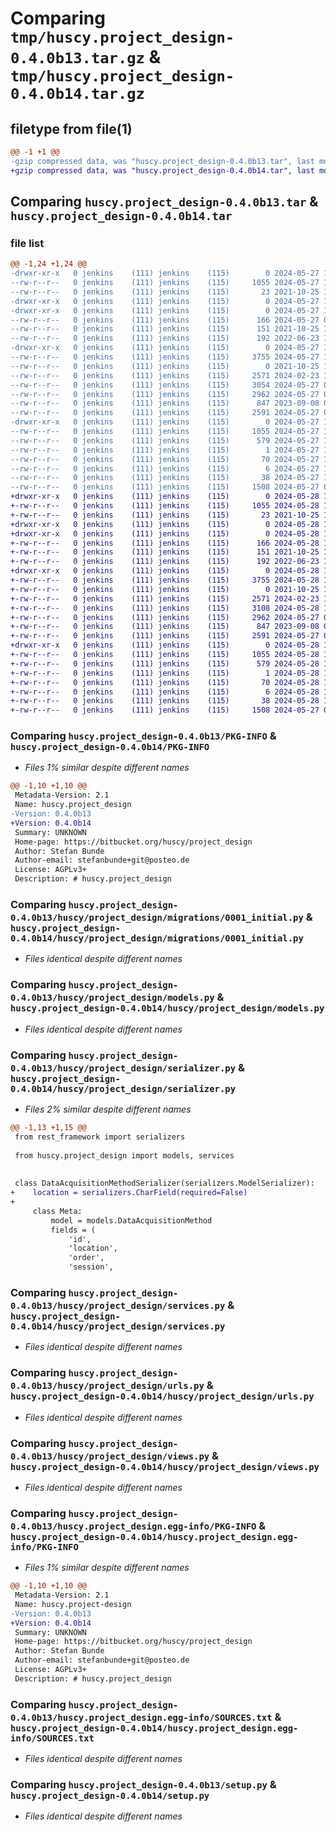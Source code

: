# Comparing `tmp/huscy.project_design-0.4.0b13.tar.gz` & `tmp/huscy.project_design-0.4.0b14.tar.gz`

## filetype from file(1)

```diff
@@ -1 +1 @@
-gzip compressed data, was "huscy.project_design-0.4.0b13.tar", last modified: Mon May 27 10:26:37 2024, max compression
+gzip compressed data, was "huscy.project_design-0.4.0b14.tar", last modified: Tue May 28 12:14:25 2024, max compression
```

## Comparing `huscy.project_design-0.4.0b13.tar` & `huscy.project_design-0.4.0b14.tar`

### file list

```diff
@@ -1,24 +1,24 @@
-drwxr-xr-x   0 jenkins    (111) jenkins    (115)        0 2024-05-27 10:26:37.098806 huscy.project_design-0.4.0b13/
--rw-r--r--   0 jenkins    (111) jenkins    (115)     1055 2024-05-27 10:26:37.098806 huscy.project_design-0.4.0b13/PKG-INFO
--rw-r--r--   0 jenkins    (111) jenkins    (115)       23 2021-10-25 14:34:42.000000 huscy.project_design-0.4.0b13/README.md
-drwxr-xr-x   0 jenkins    (111) jenkins    (115)        0 2024-05-27 10:26:37.098806 huscy.project_design-0.4.0b13/huscy/
-drwxr-xr-x   0 jenkins    (111) jenkins    (115)        0 2024-05-27 10:26:37.098806 huscy.project_design-0.4.0b13/huscy/project_design/
--rw-r--r--   0 jenkins    (111) jenkins    (115)      166 2024-05-27 09:33:00.000000 huscy.project_design-0.4.0b13/huscy/project_design/__init__.py
--rw-r--r--   0 jenkins    (111) jenkins    (115)      151 2021-10-25 14:42:47.000000 huscy.project_design-0.4.0b13/huscy/project_design/admin.py
--rw-r--r--   0 jenkins    (111) jenkins    (115)      192 2022-06-23 17:20:37.000000 huscy.project_design-0.4.0b13/huscy/project_design/apps.py
-drwxr-xr-x   0 jenkins    (111) jenkins    (115)        0 2024-05-27 10:26:37.098806 huscy.project_design-0.4.0b13/huscy/project_design/migrations/
--rw-r--r--   0 jenkins    (111) jenkins    (115)     3755 2024-05-27 10:26:36.000000 huscy.project_design-0.4.0b13/huscy/project_design/migrations/0001_initial.py
--rw-r--r--   0 jenkins    (111) jenkins    (115)        0 2021-10-25 14:49:16.000000 huscy.project_design-0.4.0b13/huscy/project_design/migrations/__init__.py
--rw-r--r--   0 jenkins    (111) jenkins    (115)     2571 2024-02-23 10:51:00.000000 huscy.project_design-0.4.0b13/huscy/project_design/models.py
--rw-r--r--   0 jenkins    (111) jenkins    (115)     3054 2024-05-27 09:33:00.000000 huscy.project_design-0.4.0b13/huscy/project_design/serializer.py
--rw-r--r--   0 jenkins    (111) jenkins    (115)     2962 2024-05-27 09:33:00.000000 huscy.project_design-0.4.0b13/huscy/project_design/services.py
--rw-r--r--   0 jenkins    (111) jenkins    (115)      847 2023-09-08 08:27:43.000000 huscy.project_design-0.4.0b13/huscy/project_design/urls.py
--rw-r--r--   0 jenkins    (111) jenkins    (115)     2591 2024-05-27 09:33:00.000000 huscy.project_design-0.4.0b13/huscy/project_design/views.py
-drwxr-xr-x   0 jenkins    (111) jenkins    (115)        0 2024-05-27 10:26:37.098806 huscy.project_design-0.4.0b13/huscy.project_design.egg-info/
--rw-r--r--   0 jenkins    (111) jenkins    (115)     1055 2024-05-27 10:26:36.000000 huscy.project_design-0.4.0b13/huscy.project_design.egg-info/PKG-INFO
--rw-r--r--   0 jenkins    (111) jenkins    (115)      579 2024-05-27 10:26:37.000000 huscy.project_design-0.4.0b13/huscy.project_design.egg-info/SOURCES.txt
--rw-r--r--   0 jenkins    (111) jenkins    (115)        1 2024-05-27 10:26:36.000000 huscy.project_design-0.4.0b13/huscy.project_design.egg-info/dependency_links.txt
--rw-r--r--   0 jenkins    (111) jenkins    (115)       70 2024-05-27 10:26:36.000000 huscy.project_design-0.4.0b13/huscy.project_design.egg-info/requires.txt
--rw-r--r--   0 jenkins    (111) jenkins    (115)        6 2024-05-27 10:26:36.000000 huscy.project_design-0.4.0b13/huscy.project_design.egg-info/top_level.txt
--rw-r--r--   0 jenkins    (111) jenkins    (115)       38 2024-05-27 10:26:37.098806 huscy.project_design-0.4.0b13/setup.cfg
--rw-r--r--   0 jenkins    (111) jenkins    (115)     1508 2024-05-27 09:33:00.000000 huscy.project_design-0.4.0b13/setup.py
+drwxr-xr-x   0 jenkins    (111) jenkins    (115)        0 2024-05-28 12:14:25.450046 huscy.project_design-0.4.0b14/
+-rw-r--r--   0 jenkins    (111) jenkins    (115)     1055 2024-05-28 12:14:25.450046 huscy.project_design-0.4.0b14/PKG-INFO
+-rw-r--r--   0 jenkins    (111) jenkins    (115)       23 2021-10-25 14:34:42.000000 huscy.project_design-0.4.0b14/README.md
+drwxr-xr-x   0 jenkins    (111) jenkins    (115)        0 2024-05-28 12:14:25.446046 huscy.project_design-0.4.0b14/huscy/
+drwxr-xr-x   0 jenkins    (111) jenkins    (115)        0 2024-05-28 12:14:25.450046 huscy.project_design-0.4.0b14/huscy/project_design/
+-rw-r--r--   0 jenkins    (111) jenkins    (115)      166 2024-05-28 11:20:38.000000 huscy.project_design-0.4.0b14/huscy/project_design/__init__.py
+-rw-r--r--   0 jenkins    (111) jenkins    (115)      151 2021-10-25 14:42:47.000000 huscy.project_design-0.4.0b14/huscy/project_design/admin.py
+-rw-r--r--   0 jenkins    (111) jenkins    (115)      192 2022-06-23 17:20:37.000000 huscy.project_design-0.4.0b14/huscy/project_design/apps.py
+drwxr-xr-x   0 jenkins    (111) jenkins    (115)        0 2024-05-28 12:14:25.450046 huscy.project_design-0.4.0b14/huscy/project_design/migrations/
+-rw-r--r--   0 jenkins    (111) jenkins    (115)     3755 2024-05-28 12:14:24.000000 huscy.project_design-0.4.0b14/huscy/project_design/migrations/0001_initial.py
+-rw-r--r--   0 jenkins    (111) jenkins    (115)        0 2021-10-25 14:49:16.000000 huscy.project_design-0.4.0b14/huscy/project_design/migrations/__init__.py
+-rw-r--r--   0 jenkins    (111) jenkins    (115)     2571 2024-02-23 10:51:00.000000 huscy.project_design-0.4.0b14/huscy/project_design/models.py
+-rw-r--r--   0 jenkins    (111) jenkins    (115)     3108 2024-05-28 11:20:38.000000 huscy.project_design-0.4.0b14/huscy/project_design/serializer.py
+-rw-r--r--   0 jenkins    (111) jenkins    (115)     2962 2024-05-27 09:33:00.000000 huscy.project_design-0.4.0b14/huscy/project_design/services.py
+-rw-r--r--   0 jenkins    (111) jenkins    (115)      847 2023-09-08 08:27:43.000000 huscy.project_design-0.4.0b14/huscy/project_design/urls.py
+-rw-r--r--   0 jenkins    (111) jenkins    (115)     2591 2024-05-27 09:33:00.000000 huscy.project_design-0.4.0b14/huscy/project_design/views.py
+drwxr-xr-x   0 jenkins    (111) jenkins    (115)        0 2024-05-28 12:14:25.450046 huscy.project_design-0.4.0b14/huscy.project_design.egg-info/
+-rw-r--r--   0 jenkins    (111) jenkins    (115)     1055 2024-05-28 12:14:25.000000 huscy.project_design-0.4.0b14/huscy.project_design.egg-info/PKG-INFO
+-rw-r--r--   0 jenkins    (111) jenkins    (115)      579 2024-05-28 12:14:25.000000 huscy.project_design-0.4.0b14/huscy.project_design.egg-info/SOURCES.txt
+-rw-r--r--   0 jenkins    (111) jenkins    (115)        1 2024-05-28 12:14:25.000000 huscy.project_design-0.4.0b14/huscy.project_design.egg-info/dependency_links.txt
+-rw-r--r--   0 jenkins    (111) jenkins    (115)       70 2024-05-28 12:14:25.000000 huscy.project_design-0.4.0b14/huscy.project_design.egg-info/requires.txt
+-rw-r--r--   0 jenkins    (111) jenkins    (115)        6 2024-05-28 12:14:25.000000 huscy.project_design-0.4.0b14/huscy.project_design.egg-info/top_level.txt
+-rw-r--r--   0 jenkins    (111) jenkins    (115)       38 2024-05-28 12:14:25.450046 huscy.project_design-0.4.0b14/setup.cfg
+-rw-r--r--   0 jenkins    (111) jenkins    (115)     1508 2024-05-27 09:33:00.000000 huscy.project_design-0.4.0b14/setup.py
```

### Comparing `huscy.project_design-0.4.0b13/PKG-INFO` & `huscy.project_design-0.4.0b14/PKG-INFO`

 * *Files 1% similar despite different names*

```diff
@@ -1,10 +1,10 @@
 Metadata-Version: 2.1
 Name: huscy.project_design
-Version: 0.4.0b13
+Version: 0.4.0b14
 Summary: UNKNOWN
 Home-page: https://bitbucket.org/huscy/project_design
 Author: Stefan Bunde
 Author-email: stefanbunde+git@posteo.de
 License: AGPLv3+
 Description: # huscy.project_design
```

### Comparing `huscy.project_design-0.4.0b13/huscy/project_design/migrations/0001_initial.py` & `huscy.project_design-0.4.0b14/huscy/project_design/migrations/0001_initial.py`

 * *Files identical despite different names*

### Comparing `huscy.project_design-0.4.0b13/huscy/project_design/models.py` & `huscy.project_design-0.4.0b14/huscy/project_design/models.py`

 * *Files identical despite different names*

### Comparing `huscy.project_design-0.4.0b13/huscy/project_design/serializer.py` & `huscy.project_design-0.4.0b14/huscy/project_design/serializer.py`

 * *Files 2% similar despite different names*

```diff
@@ -1,13 +1,15 @@
 from rest_framework import serializers
 
 from huscy.project_design import models, services
 
 
 class DataAcquisitionMethodSerializer(serializers.ModelSerializer):
+    location = serializers.CharField(required=False)
+
     class Meta:
         model = models.DataAcquisitionMethod
         fields = (
             'id',
             'location',
             'order',
             'session',
```

### Comparing `huscy.project_design-0.4.0b13/huscy/project_design/services.py` & `huscy.project_design-0.4.0b14/huscy/project_design/services.py`

 * *Files identical despite different names*

### Comparing `huscy.project_design-0.4.0b13/huscy/project_design/urls.py` & `huscy.project_design-0.4.0b14/huscy/project_design/urls.py`

 * *Files identical despite different names*

### Comparing `huscy.project_design-0.4.0b13/huscy/project_design/views.py` & `huscy.project_design-0.4.0b14/huscy/project_design/views.py`

 * *Files identical despite different names*

### Comparing `huscy.project_design-0.4.0b13/huscy.project_design.egg-info/PKG-INFO` & `huscy.project_design-0.4.0b14/huscy.project_design.egg-info/PKG-INFO`

 * *Files 1% similar despite different names*

```diff
@@ -1,10 +1,10 @@
 Metadata-Version: 2.1
 Name: huscy.project-design
-Version: 0.4.0b13
+Version: 0.4.0b14
 Summary: UNKNOWN
 Home-page: https://bitbucket.org/huscy/project_design
 Author: Stefan Bunde
 Author-email: stefanbunde+git@posteo.de
 License: AGPLv3+
 Description: # huscy.project_design
```

### Comparing `huscy.project_design-0.4.0b13/huscy.project_design.egg-info/SOURCES.txt` & `huscy.project_design-0.4.0b14/huscy.project_design.egg-info/SOURCES.txt`

 * *Files identical despite different names*

### Comparing `huscy.project_design-0.4.0b13/setup.py` & `huscy.project_design-0.4.0b14/setup.py`

 * *Files identical despite different names*

